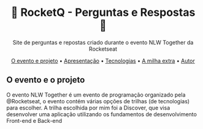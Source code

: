 <h1 align="center"> 💬 RocketQ - Perguntas e Respostas 💬</h1>
<p align="center"> Site de perguntas e repostas criado durante o evento NLW Together da Rocketseat</p>

<p align="center">
 <a href="#projeto">O evento e projeto</a> •
 <a href="#apresentacao">Apresentação</a> • 
 <a href="#tecnologias">Tecnologias</a> • 
 <a href="#extra">A milha extra</a> •
 <a href="#autor">Autor</a>
</p>

<h2 id="projeto">O evento e o projeto</h2>
<p>O evento NLW Together é um evento de programação organizado pela @Rocketseat, o evento contém
várias opções de trilhas (de tecnologias) para escolher. A trilha escolhida por mim foi a Discover, que visa
desenvolver uma aplicação utilizando os fundamentos de desenvolvimento Front-end e Back-end</p>
